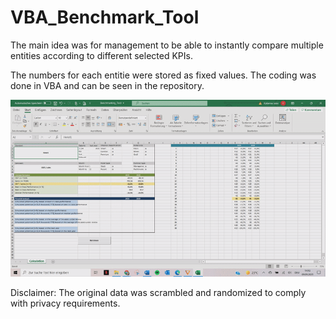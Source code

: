 # VBA_Benchmark_Tool

The main idea was for management to be able to instantly compare multiple entities according to different selected KPIs.

The numbers for each entitie were stored as fixed values. The coding was done in VBA and can be seen in the repository.

![Benchmark](https://raw.githubusercontent.com/PhilCPH/VBA_Benchmark_Tool/main/pics/Benchmark_gif.gif)

Disclaimer:
The original data was scrambled and randomized to comply with privacy requirements.

